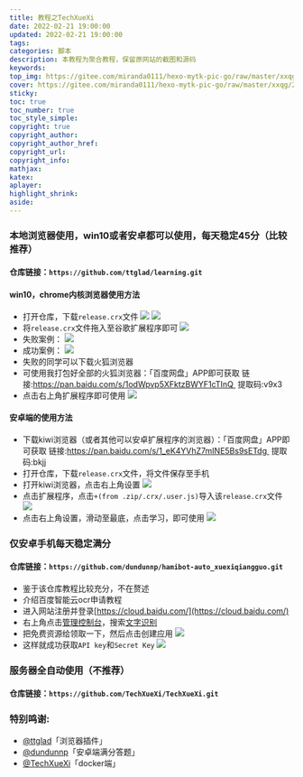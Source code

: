 ```yaml
---
title: 教程之TechXueXi
date: 2022-02-21 19:00:00
updated: 2022-02-21 19:00:00
tags: 
categories: 脚本
description: 本教程为聚合教程，保留原网站的截图和源码
keywords:
top_img: https://gitee.com/miranda0111/hexo-mytk-pic-go/raw/master/xxqg/202202211954878.png
cover: https://gitee.com/miranda0111/hexo-mytk-pic-go/raw/master/xxqg/202202211954878.png
sticky:
toc: true
toc_number: true
toc_style_simple: 
copyright: true
copyright_author:
copyright_author_href:
copyright_url:
copyright_info:
mathjax:
katex:
aplayer:
highlight_shrink:
aside:
---
```


### 本地浏览器使用，win10或者安卓都可以使用，每天稳定45分（比较推荐）

 #### 仓库链接：`https://github.com/ttglad/learning.git`
 #### win10，chrome内核浏览器使用方法
 - 打开仓库，下载`release.crx`文件
 ![](https://gitee.com/miranda0111/hexo-mytk-pic-go/raw/master/xxqg/202202211928800.png)
 ![](https://gitee.com/miranda0111/hexo-mytk-pic-go/raw/master/xxqg/202202211932408.png)
 - 将`release.crx`文件拖入至谷歌扩展程序即可
 ![](https://gitee.com/miranda0111/hexo-mytk-pic-go/raw/master/xxqg/202202211935754.png)
 - 失败案例：
 ![](https://gitee.com/miranda0111/hexo-mytk-pic-go/raw/master/xxqg/202202211937270.png)
 - 成功案例：
 ![](https://gitee.com/miranda0111/hexo-mytk-pic-go/raw/master/xxqg/202202211938048.png)
 - 失败的同学可以下载火狐浏览器
 - 可使用我打包好全部的火狐浏览器：「百度网盘」APP即可获取 链接:https://pan.baidu.com/s/1odWpvp5XFktzBWYF1cTInQ  提取码:v9x3
 - 点击右上角扩展程序即可使用
 ![](https://gitee.com/miranda0111/hexo-mytk-pic-go/raw/master/xxqg/202202211952851.png)

 #### 安卓端的使用方法
 - 下载kiwi浏览器（或者其他可以安卓扩展程序的浏览器）：「百度网盘」APP即可获取 链接:https://pan.baidu.com/s/1_eK4YVhZ7mINE5Bs9sETdg  提取码:bkjj
 - 打开仓库，下载`release.crx`文件，将文件保存至手机
 - 打开kiwi浏览器，点击右上角设置
 ![](https://gitee.com/miranda0111/hexo-mytk-pic-go/raw/master/xxqg/202202211947467.jpg)
 - 点击扩展程序，点击`+(from .zip/.crx/.user.js)`导入该`release.crx`文件
 ![](https://gitee.com/miranda0111/hexo-mytk-pic-go/raw/master/xxqg/202202211949048.jpg)
 - 点击右上角设置，滑动至最底，点击学习，即可使用
 ![](https://gitee.com/miranda0111/hexo-mytk-pic-go/raw/master/xxqg/202202211953161.jpg)

### 仅安卓手机每天稳定满分

 #### 仓库链接：`https://github.com/dundunnp/hamibot-auto_xuexiqiangguo.git`
 - 鉴于该仓库教程比较充分，不在赘述
 - 介绍百度智能云ocr申请教程
 - 进入网站注册并登录[https://cloud.baidu.com/](https://cloud.baidu.com/)
 - 右上角点击[管理控制台](https://console.bce.baidu.com/)，搜索[文字识别](https://console.bce.baidu.com/ai/#/ai/ocr/overview/index)
 - 把免费资源给领取一下，然后点击创建应用
 ![](https://gitee.com/miranda0111/hexo-mytk-pic-go/raw/master/xxqg/202202212010714.png)
 - 这样就成功获取`API key`和`Secret Key`
 ![](https://gitee.com/miranda0111/hexo-mytk-pic-go/raw/master/xxqg/202202212011637.png)

### 服务器全自动使用（不推荐）

 #### 仓库链接：`https://github.com/TechXueXi/TechXueXi.git`

### 特别鸣谢:
 * [@ttglad](https://github.com/ttglad/learning.git)「浏览器插件」
 * [@dundunnp](https://github.com/dundunnp/hamibot-auto_xuexiqiangguo.git)「安卓端满分答题」
 * [@TechXueXi](https://github.com/TechXueXi/TechXueXi.git)「docker端」